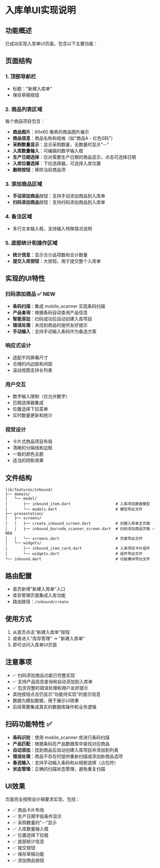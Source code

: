 # 入库单UI实现说明

## 功能概述
已成功实现入库单UI页面，包含以下主要功能：

## 页面结构

### 1. 顶部导航栏
- 标题："新建入库单"
- 保存草稿按钮

### 2. 商品列表区域
每个商品项目包含：
- **商品图片**：60x60 像素的商品图片展示
- **商品信息**：商品名称和规格（如"商品A - 红色S码"）
- **采购数量显示**：显示采购数量，无数量时显示"--"
- **入库数量输入**：可编辑的数字输入框
- **生产日期选择**：仅对需要生产日期的商品显示，点击可选择日期
- **入库位置选择**：下拉选择器，可选择入库位置
- **删除按钮**：移除当前商品项

### 3. 添加商品区域
- **手动添加商品**按钮：支持手动添加商品到入库单
- **扫码添加商品**按钮：支持扫码添加商品到入库单

### 4. 备注区域
- 多行文本输入框，支持输入特殊情况说明

### 5. 底部统计和操作区域
- **统计信息**：显示合计品项数和合计数量
- **提交入库按钮**：大按钮，用于提交整个入库单

## 实现的UI特性

### 扫码添加商品 ✅ NEW
- **条码扫描**：集成 mobile_scanner 实现条码扫描
- **产品查询**：根据条码自动查询产品信息
- **智能添加**：扫码成功后自动创建入库项目
- **错误处理**：未找到商品时提供友好提示
- **手动输入**：支持手动输入条码作为备选方案

### 响应式设计
- 适配不同屏幕尺寸
- 合理的内边距和间距
- 滚动视图支持长列表

### 用户交互
- 数字输入限制（仅允许数字）
- 日期选择器集成
- 位置选择下拉菜单
- 实时数量更新和统计

### 视觉设计
- 卡片式商品项目布局
- 清晰的分隔线和边框
- 一致的颜色主题
- 适当的阴影效果

## 文件结构
```
lib/features/inbound/
├── domain/
│   └── model/
│       ├── inbound_item.dart                    # 入库项目数据模型
│       └── models.dart                          # 模型导出文件
├── presentation/
│   ├── screens/
│   │   ├── create_inbound_screen.dart           # 创建入库单主页面
│   │   ├── inbound_barcode_scanner_screen.dart  # 扫码添加商品页面 ✅ NEW
│   │   └── screens.dart                         # 页面导出文件
│   └── widgets/
│       ├── inbound_item_card.dart               # 入库项目卡片组件
│       └── widgets.dart                         # 组件导出文件
└── inbound.dart                                 # 功能模块导出文件
```

## 路由配置
- 首页新增"新建入库单"入口
- 库存管理页面集成入库功能
- 路由路径：`/inbound/create`

## 使用方式
1. 从首页点击"新建入库单"按钮
2. 或者进入"库存管理" → "新建入库单"
3. 即可访问入库单UI页面

## 注意事项
- ✅ 扫码添加商品功能已完整实现
- ✅ 支持产品信息查询和自动添加到入库单
- ✅ 包含完整的错误处理和用户友好提示
- 其他按钮点击仍显示"功能待实现"的提示信息
- 数据为模拟数据，用于展示UI效果
- 后续需要集成真实的数据库操作和业务逻辑

## 扫码功能特性 ✅
- **条码识别**：使用 mobile_scanner 库进行条码扫描
- **产品匹配**：根据条码在产品数据库中查找对应商品
- **自动添加**：找到商品后自动创建入库项目并添加到列表
- **错误处理**：商品不存在时提供重新扫描或添加新商品选项
- **备选输入**：支持手动输入条码和从相册选择（占位符）
- **状态管理**：正确的扫描状态管理，避免重复扫描

## UI效果
页面完全按照设计稿要求实现，包括：
- ✅ 商品卡片布局
- ✅ 生产日期字段条件显示
- ✅ 采购数量的"--"显示
- ✅ 入库数量输入框
- ✅ 位置选择下拉框
- ✅ 底部统计信息
- ✅ 提交按钮
- ✅ 保存草稿功能
- ✅ 添加商品按钮
